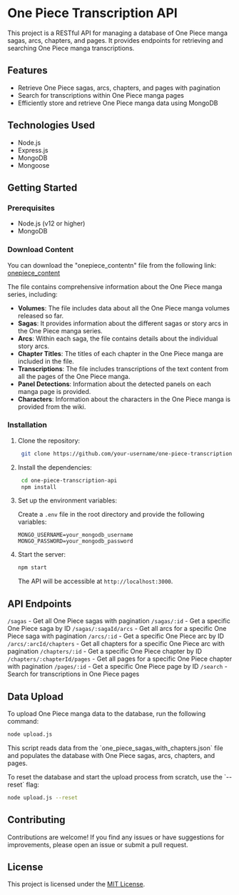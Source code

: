 # One Piece Transcription API

This project is a RESTful API for managing a database of One Piece manga sagas, arcs, chapters, and pages. It provides endpoints for retrieving and searching One Piece manga transcriptions.

## Features

- Retrieve One Piece sagas, arcs, chapters, and pages with pagination
- Search for transcriptions within One Piece manga pages
- Efficiently store and retrieve One Piece manga data using MongoDB

## Technologies Used

- Node.js
- Express.js
- MongoDB
- Mongoose

## Getting Started

### Prerequisites

- Node.js (v12 or higher)
- MongoDB

### Download Content

You can download the "onepiece_contentn" file from the following link:
[onepiece_content](https://drive.google.com/file/d/1wP2XbkBwq0YtFpbbvcUhBAY82zgGZhxq/view)

The file contains comprehensive information about the One Piece manga series, including:

- **Volumes**: The file includes data about all the One Piece manga volumes released so far.
- **Sagas**: It provides information about the different sagas or story arcs in the One Piece manga series.
- **Arcs**: Within each saga, the file contains details about the individual story arcs.
- **Chapter Titles**: The titles of each chapter in the One Piece manga are included in the file.
- **Transcriptions**: The file includes transcriptions of the text content from all the pages of the One Piece manga.
- **Panel Detections**: Information about the detected panels on each manga page is provided.
- **Characters**: Information about the characters in the One Piece manga is provided from the wiki.


### Installation

1. Clone the repository:

   ```bash
    git clone https://github.com/your-username/one-piece-transcription-api.git
    ```

2. Install the dependencies:

   ```bash
    cd one-piece-transcription-api
    npm install
    ```

3. Set up the environment variables:

    Create a `.env` file in the root directory and provide the following variables:
    
    ```
    MONGO_USERNAME=your_mongodb_username
    MONGO_PASSWORD=your_mongodb_password
    ```

4. Start the server:

    ```bash
    npm start
    ```

    The API will be accessible at `http://localhost:3000`.



## API Endpoints

`/sagas` - Get all One Piece sagas with pagination
`/sagas/:id` - Get a specific One Piece saga by ID
`/sagas/:sagaId/arcs` - Get all arcs for a specific One Piece saga with pagination
`/arcs/:id` - Get a specific One Piece arc by ID
`/arcs/:arcId/chapters` - Get all chapters for a specific One Piece arc with pagination
`/chapters/:id` - Get a specific One Piece chapter by ID
`/chapters/:chapterId/pages` - Get all pages for a specific One Piece chapter with pagination
`/pages/:id` - Get a specific One Piece page by ID
`/search` - Search for transcriptions in One Piece pages

## Data Upload

To upload One Piece manga data to the database, run the following command:

```bash
node upload.js
```

This script reads data from the &grave;one_piece_sagas_with_chapters.json&grave; file and populates the database with One Piece sagas, arcs, chapters, and pages.

To reset the database and start the upload process from scratch, use the &grave;--reset&grave; flag:

```bash
node upload.js --reset
```

## Contributing

Contributions are welcome! If you find any issues or have suggestions for improvements, please open an issue or submit a pull request.

## License

This project is licensed under the [MIT License](LICENSE).

